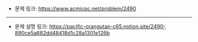- 문제 링크: https://www.acmicpc.net/problem/2490
- - -
- 문제 설명 링크: https://pacific-orangutan-c65.notion.site/2490-890ce5a682dd48418d1c28a1301e126b